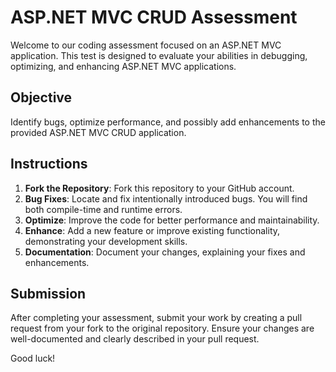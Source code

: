 # ASP.NET MVC CRUD Assessment

Welcome to our coding assessment focused on an ASP.NET MVC application. This test is designed to evaluate your abilities in debugging, optimizing, and enhancing ASP.NET MVC applications.

## Objective

Identify bugs, optimize performance, and possibly add enhancements to the provided ASP.NET MVC CRUD application.

## Instructions

1. **Fork the Repository**: Fork this repository to your GitHub account.
2. **Bug Fixes**: Locate and fix intentionally introduced bugs. You will find both compile-time and runtime errors.
3. **Optimize**: Improve the code for better performance and maintainability.
4. **Enhance**: Add a new feature or improve existing functionality, demonstrating your development skills.
5. **Documentation**: Document your changes, explaining your fixes and enhancements.

## Submission

After completing your assessment, submit your work by creating a pull request from your fork to the original repository. Ensure your changes are well-documented and clearly described in your pull request.

Good luck!
